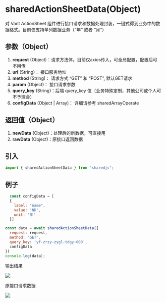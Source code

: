 # sharedActionSheetData(Object)
对 Vant ActionSheet 组件进行接口请求和数据处理封装，一键式得到业务中的数据格式。目前仅支持单列数据业务（“年” 或者 “月”）

## 参数（Object）
1. **request** (Object)：请求方法体，目前仅axios传入，可全局配置，配置后可不用传
2. **url** (String)： 接口服务地址
3. **method** (String)： 请求方式 “GET” 和 “POST”, 默认GET请求
4. **param** (Object)： 接口请求参数
5. **query_key** (String)：后端 query_key 值（业务特殊定制，其他公司或个人可不予理会）
6. **configData** (Object | Array)： 详细请参考 sharedArrayOperate


## 返回值（Object）
1. **newData** (Object)：处理后的新数据，可直接用
2. **rawData** (Object)：原接口返回数据

## 引入
```javascript
import { sharedActionSheetData } from "sharedjs";
```

## 例子
```javascript
  const configData = [
  {
    label: "name",
    value: 'ND',
    unit: '年'
  }]

const data = await sharedActionSheetData({
  request: request,
  method: "GET",
  query_key: 'yf-zrzy-zygl-tdgy-003',
  configData
})
console.log(data);
```
输出结果

![](/markdown/sharedActionSheetData-1.png)

原接口请求数据

![](/markdown/sharedActionSheetData-2.png)
